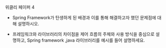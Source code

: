 위클리 페이퍼 4 

- Spring Framework가 탄생하게 된 배경과 이를 통해 해결하고자 했던 문제점에 대해 설명하시오.

- 프레임워크와 라이브러리의 차이점을 제어 흐름의 주체와 사용 방식을 중심으로 설명하고, Spring framework ,java 라이브러리를 예시를 들어 설명하세요.

